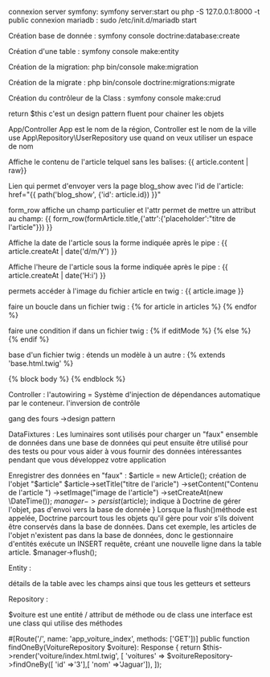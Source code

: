 connexion server symfony:
symfony server:start
ou
php -S 127.0.0.1:8000 -t public
connexion mariadb :
sudo /etc/init.d/mariadb start

Création base de donnée :
symfony console doctrine:database:create

Création d'une table :
symfony console make:entity

Création de la migration:
php bin/console make:migration

Création de la migrate :
php bin/console doctrine:migrations:migrate

Création du contrôleur de la Class :
symfony console make:crud




return $this c'est un design pattern fluent pour chainer les objets

App/Controller
App est le nom de la région,
Controller est le nom de la ville
use App\Repository\UserRepository
use quand on veux utiliser un espace de nom

Affiche le contenu de l'article telquel sans les balises:
{{ article.content | raw}}

Lien qui permet d'envoyer vers la page blog_show avec l'id de l'article:
href="{{  path('blog_show', {'id': article.id}) }}"

form_row affiche un champ particulier et l'attr permet de mettre un attribut au champ:
{{ form_row(formArticle.title,{'attr':{'placeholder':"titre de l'article"}}) }}

Affiche la date de l'article sous la forme indiquée après le pipe :
{{ article.createAt | date('d/m/Y') }}

Affiche l'heure de l'article sous la forme indiquée après le pipe :
{{ article.createAt | date('H:i') }} 

permets accéder à l'image du fichier article en twig :
{{  article.image }}

faire un boucle dans un fichier twig :
{%  for article in articles %}
{% endfor %}

faire une condition if dans un fichier twig :
{%  if editMode %}
{% else %}
{% endif %}

base d'un fichier twig :
étends un modèle à un autre :
{% extends 'base.html.twig' %}

{%  block body %}
{%  endblock %}

Controller :
l'autowiring = Système d'injection de dépendances automatique par le conteneur.
l'inversion de contrôle

gang des fours ->design pattern


DataFixtures :
Les luminaires sont utilisés pour charger un "faux" ensemble de données 
dans une base de données qui peut ensuite être utilisé pour des tests ou 
pour vous aider à vous fournir des données intéressantes pendant que vous 
développez votre application

Enregistrer des données en "faux" :
$article = new Article(); création de l'objet "$article"
$article->setTitle("titre de l'aricle")
->setContent("Contenu de l'article ")
->setImage("image de l'article")
->setCreateAt(new \DateTime());
$manager->persist($article); indique à Doctrine de gérer l'objet, pas d'envoi vers la base de donnée
}
Lorsque la flush()méthode est appelée, Doctrine parcourt tous les objets qu'il gère 
pour voir s'ils doivent être conservés dans la base de données. Dans cet exemple, 
les articles de l'objet n'existent pas dans la base de données, 
donc le gestionnaire d'entités exécute un INSERT requête, créant une nouvelle ligne 
dans la table article.
$manager->flush(); 

Entity :

détails de la table avec les champs ainsi que tous les getteurs et setteurs

Repository :

$voiture est une entité
/ attribut de méthode ou de class
une interface est une class qui utilise des méthodes

#[Route('/', name: 'app_voiture_index', methods: ['GET'])]
public function findOneBy(VoitureRepository $voiture): Response
{
return $this->render('voiture/index.html.twig', [
'voitures' => $voitureRepository->findOneBy([
'id' =>'3'],[
'nom' =>'Jaguar']),
]);





